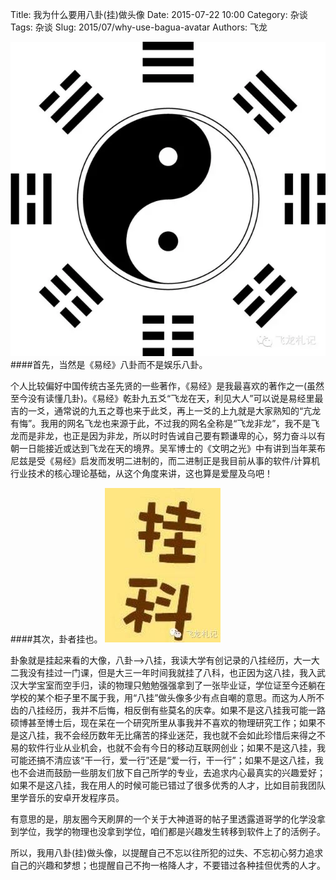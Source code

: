 Title: 我为什么要用八卦(挂)做头像
Date: 2015-07-22 10:00
Category: 杂谈
Tags: 杂谈
Slug: 2015/07/why-use-bagua-avatar
Authors: 飞龙


![bagua](/static/2015/07/bagua.jpg)
####首先，当然是《易经》八卦而不是娱乐八卦。

个人比较偏好中国传统古圣先贤的一些著作，《易经》是我最喜欢的著作之一(虽然至今没有读懂几卦)。《易经》乾卦九五爻“飞龙在天，利见大人”可以说是易经里最吉的一爻，通常说的九五之尊也来于此爻，再上一爻的上九就是大家熟知的“亢龙有悔”。我用的网名飞龙也来源于此，不过我的网名全称是“飞龙非龙”，我不是飞龙而是非龙，也正是因为非龙，所以时时告诫自己要有颗谦卑的心，努力奋斗以有朝一日能接近或达到飞龙在天的境界。吴军博士的《文明之光》中有讲到当年莱布尼兹是受《易经》启发而发明二进制的，而二进制正是我目前从事的软件/计算机行业技术的核心理论基础，从这个角度来讲，这也算是爱屋及乌吧！

####其次，卦者挂也。
![guake](/static/2015/07/guake.jpg)

卦象就是挂起来看的大像，八卦-->八挂，我读大学有创记录的八挂经历，大一大二我没有挂过一门课，但是大三一年时间我就挂了八科，也正因为这八挂，我入武汉大学宝室而空手归，读的物理只勉勉强强拿到了一张毕业证，学位证至今还躺在学校的某个柜子里不属于我，用“八挂”做头像多少有点自嘲的意思。而这为人所不齿的八挂经历，我并不后悔，相反倒有些莫名的庆幸。如果不是这八挂我可能一路硕博甚至博士后，现在呆在一个研究所里从事我并不喜欢的物理研究工作；如果不是这八挂，我不会经历数年无比痛苦的择业迷茫，我也就不会如此珍惜后来得之不易的软件行业从业机会，也就不会有今日的移动互联网创业；如果不是这八挂，我可能还搞不清应该“干一行，爱一行”还是“爱一行，干一行”；如果不是这八挂，我也不会进而鼓励一些朋友们放下自己所学的专业，去追求内心最真实的兴趣爱好；如果不是这八挂，我在用人的时候可能已错过了很多优秀的人才，比如目前我团队里学音乐的安卓开发程序员。

有意思的是，朋友圈今天刷屏的一个关于大神道哥的帖子里透露道哥学的化学没拿到学位，我学的物理也没拿到学位，咱们都是兴趣发生转移到软件上了的活例子。

所以，我用八卦(挂)做头像，以提醒自己不忘以往所犯的过失、不忘初心努力追求自己的兴趣和梦想；也提醒自己不拘一格降人才，不要错过各种挂但优秀的人才。

